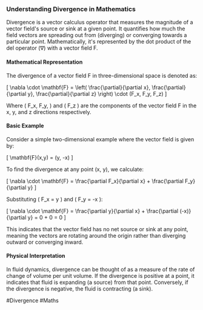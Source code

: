 ### Understanding Divergence in Mathematics

Divergence is a vector calculus operator that measures the magnitude of a vector field's source or sink at a given point. It quantifies how much the field vectors are spreading out from (diverging) or converging towards a particular point. Mathematically, it's represented by the dot product of the del operator (∇) with a vector field F.

#### Mathematical Representation
The divergence of a vector field F in three-dimensional space is denoted as:

\[ \nabla \cdot \mathbf{F} = \left( \frac{\partial}{\partial x}, \frac{\partial}{\partial y}, \frac{\partial}{\partial z} \right) \cdot (F_x, F_y, F_z) \]

Where \( F_x, F_y, \) and \( F_z \) are the components of the vector field F in the x, y, and z directions respectively.

#### Basic Example
Consider a simple two-dimensional example where the vector field is given by:

\[ \mathbf{F}(x,y) = (y, -x) \]

To find the divergence at any point (x, y), we calculate:

\[ \nabla \cdot \mathbf{F} = \frac{\partial F_x}{\partial x} + \frac{\partial F_y}{\partial y} \]

Substituting \( F_x = y \) and \( F_y = -x \):

\[ \nabla \cdot \mathbf{F} = \frac{\partial y}{\partial x} + \frac{\partial (-x)}{\partial y} = 0 + 0 = 0 \]

This indicates that the vector field has no net source or sink at any point, meaning the vectors are rotating around the origin rather than diverging outward or converging inward.

#### Physical Interpretation
In fluid dynamics, divergence can be thought of as a measure of the rate of change of volume per unit volume. If the divergence is positive at a point, it indicates that fluid is expanding (a source) from that point. Conversely, if the divergence is negative, the fluid is contracting (a sink).

#Divergence #Maths